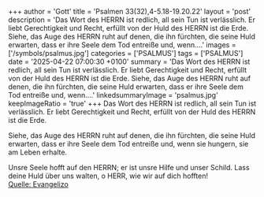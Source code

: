 +++
author = 'Gott'
title = 'Psalmen 33(32),4-5.18-19.20.22'
layout = 'post'
description = 'Das Wort des HERRN ist redlich,  all sein Tun ist verlässlich. Er liebt Gerechtigkeit und Recht,  erfüllt von der Huld des HERRN ist die Erde.  Siehe, das Auge des HERRN ruht auf denen, die ihn fürchten,  die seine Huld erwarten, dass er ihre Seele dem Tod entreiße  und, wenn....'
images = ['/symbols/psalmus.jpg']
categories = ['PSALMUS']
tags = ['PSALMUS']
date = '2025-04-22 07:00:30 +0100'
summary = 'Das Wort des HERRN ist redlich,  all sein Tun ist verlässlich. Er liebt Gerechtigkeit und Recht,  erfüllt von der Huld des HERRN ist die Erde.  Siehe, das Auge des HERRN ruht auf denen, die ihn fürchten,  die seine Huld erwarten, dass er ihre Seele dem Tod entreiße  und, wenn....'
linkedsummaryImage = 'psalmus.jpg'
keepImageRatio = 'true'
+++
Das Wort des HERRN ist redlich, 
all sein Tun ist verlässlich.
Er liebt Gerechtigkeit und Recht, 
erfüllt von der Huld des HERRN ist die Erde.

Siehe, das Auge des HERRN ruht auf denen, die ihn fürchten, 
die seine Huld erwarten,
dass er ihre Seele dem Tod entreiße 
und, wenn sie hungern, sie am Leben erhalte.<!--more-->

Unsre Seele hofft auf den HERRN; 
er ist unsre Hilfe und unser Schild.
Lass deine Huld über uns walten, o HERR, 
wie wir auf dich hofften!<br> [Quelle: Evangelizo](https://evangeliumtagfuertag.org/DE/gospel)